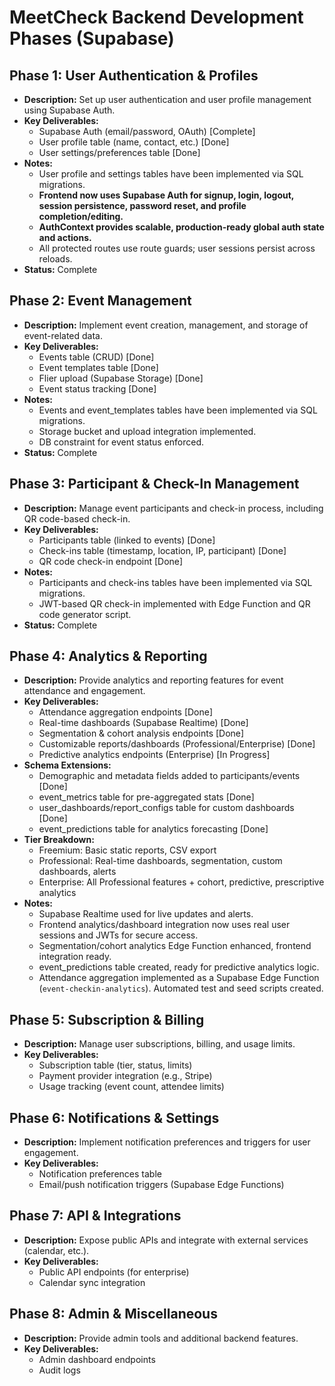 # MeetCheck Backend Development Phases (Supabase)

## Phase 1: User Authentication & Profiles
- **Description:** Set up user authentication and user profile management using Supabase Auth.
- **Key Deliverables:**
  - Supabase Auth (email/password, OAuth) [Complete]
  - User profile table (name, contact, etc.) [Done]
  - User settings/preferences table [Done]
- **Notes:**
  - User profile and settings tables have been implemented via SQL migrations.
  - **Frontend now uses Supabase Auth for signup, login, logout, session persistence, password reset, and profile completion/editing.**
  - **AuthContext provides scalable, production-ready global auth state and actions.**
  - All protected routes use route guards; user sessions persist across reloads.
- **Status:** Complete

## Phase 2: Event Management
- **Description:** Implement event creation, management, and storage of event-related data.
- **Key Deliverables:**
  - Events table (CRUD) [Done]
  - Event templates table [Done]
  - Flier upload (Supabase Storage) [Done]
  - Event status tracking [Done]
- **Notes:**
  - Events and event_templates tables have been implemented via SQL migrations.
  - Storage bucket and upload integration implemented.
  - DB constraint for event status enforced.
- **Status:** Complete

## Phase 3: Participant & Check-In Management
- **Description:** Manage event participants and check-in process, including QR code-based check-in.
- **Key Deliverables:**
  - Participants table (linked to events) [Done]
  - Check-ins table (timestamp, location, IP, participant) [Done]
  - QR code check-in endpoint [Done]
- **Notes:**
  - Participants and check-ins tables have been implemented via SQL migrations.
  - JWT-based QR check-in implemented with Edge Function and QR code generator script.
- **Status:** Complete

## Phase 4: Analytics & Reporting
- **Description:** Provide analytics and reporting features for event attendance and engagement.
- **Key Deliverables:**
  - Attendance aggregation endpoints [Done]
  - Real-time dashboards (Supabase Realtime) [Done]
  - Segmentation & cohort analysis endpoints [Done]
  - Customizable reports/dashboards (Professional/Enterprise) [Done]
  - Predictive analytics endpoints (Enterprise) [In Progress]
- **Schema Extensions:**
  - Demographic and metadata fields added to participants/events [Done]
  - event_metrics table for pre-aggregated stats [Done]
  - user_dashboards/report_configs table for custom dashboards [Done]
  - event_predictions table for analytics forecasting [Done]
- **Tier Breakdown:**
  - Freemium: Basic static reports, CSV export
  - Professional: Real-time dashboards, segmentation, custom dashboards, alerts
  - Enterprise: All Professional features + cohort, predictive, prescriptive analytics
- **Notes:**
  - Supabase Realtime used for live updates and alerts.
  - Frontend analytics/dashboard integration now uses real user sessions and JWTs for secure access.
  - Segmentation/cohort analytics Edge Function enhanced, frontend integration ready.
  - event_predictions table created, ready for predictive analytics logic.
  - Attendance aggregation implemented as a Supabase Edge Function (`event-checkin-analytics`). Automated test and seed scripts created.

## Phase 5: Subscription & Billing
- **Description:** Manage user subscriptions, billing, and usage limits.
- **Key Deliverables:**
  - Subscription table (tier, status, limits)
  - Payment provider integration (e.g., Stripe)
  - Usage tracking (event count, attendee limits)

## Phase 6: Notifications & Settings
- **Description:** Implement notification preferences and triggers for user engagement.
- **Key Deliverables:**
  - Notification preferences table
  - Email/push notification triggers (Supabase Edge Functions)

## Phase 7: API & Integrations
- **Description:** Expose public APIs and integrate with external services (calendar, etc.).
- **Key Deliverables:**
  - Public API endpoints (for enterprise)
  - Calendar sync integration

## Phase 8: Admin & Miscellaneous
- **Description:** Provide admin tools and additional backend features.
- **Key Deliverables:**
  - Admin dashboard endpoints
  - Audit logs 